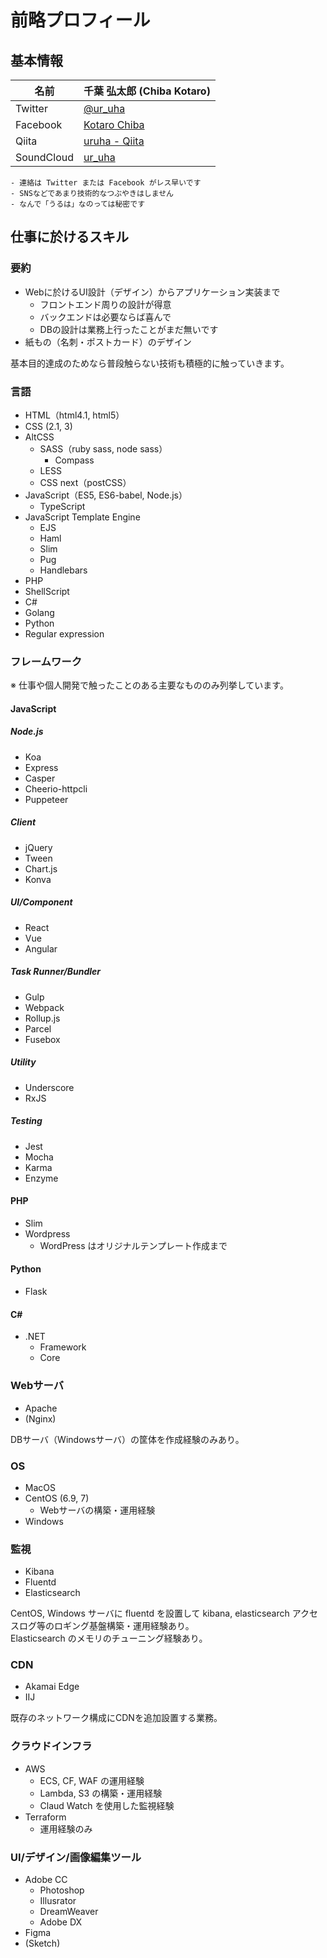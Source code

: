 # 前略プロフィール

## 基本情報

| 名前 | 千葉 弘太郎 (Chiba Kotaro) |
| --- | --- |
| Twitter | [@ur_uha](https://twitter.com/ur_uha) |
| Facebook | [Kotaro Chiba](https://ja-ks.facebook.com/kotaro.chiba.37) |
| Qiita | [uruha - Qiita](https://qiita.com/uruha) |
| SoundCloud | [ur_uha](https://soundcloud.com/ur_uha) |

```
- 連絡は Twitter または Facebook がレス早いです
- SNSなどであまり技術的なつぶやきはしません
- なんで「うるは」なのっては秘密です
```

## 仕事に於けるスキル
### 要約
- Webに於けるUI設計（デザイン）からアプリケーション実装まで
  - フロントエンド周りの設計が得意
  - バックエンドは必要ならば喜んで
  - DBの設計は業務上行ったことがまだ無いです
- 紙もの（名刺・ポストカード）のデザイン

基本目的達成のためなら普段触らない技術も積極的に触っていきます。

### 言語
- HTML（html4.1, html5）
- CSS (2.1, 3)
- AltCSS
  - SASS（ruby sass, node sass）
    - Compass
  - LESS
  - CSS next（postCSS）
- JavaScript（ES5, ES6-babel, Node.js）
  - TypeScript
- JavaScript Template Engine
  - EJS
  - Haml
  - Slim
  - Pug
  - Handlebars
- PHP
- ShellScript
- C#
- Golang
- Python
- Regular expression

### フレームワーク
※ 仕事や個人開発で触ったことのある主要なもののみ列挙しています。

#### JavaScript
##### Node.js
- Koa
- Express
- Casper
- Cheerio-httpcli
- Puppeteer

##### Client
- jQuery
- Tween
- Chart.js
- Konva

##### UI/Component
- React
- Vue
- Angular

##### Task Runner/Bundler
- Gulp
- Webpack
- Rollup.js
- Parcel
- Fusebox

##### Utility
- Underscore
- RxJS

##### Testing
- Jest
- Mocha
- Karma
- Enzyme

#### PHP
- Slim
- Wordpress
  - WordPress はオリジナルテンプレート作成まで

#### Python
- Flask

#### C#
- .NET
  - Framework
  - Core

### Webサーバ
- Apache
- (Nginx)

DBサーバ（Windowsサーバ）の筐体を作成経験のみあり。

### OS
- MacOS
- CentOS (6.9, 7)
  - Webサーバの構築・運用経験
- Windows

### 監視
- Kibana
- Fluentd
- Elasticsearch

CentOS, Windows サーバに fluentd を設置して kibana, elasticsearch アクセスログ等のロギング基盤構築・運用経験あり。  
Elasticsearch のメモリのチューニング経験あり。

### CDN
- Akamai Edge
- IIJ

既存のネットワーク構成にCDNを追加設置する業務。

### クラウドインフラ
- AWS
  - ECS, CF, WAF の運用経験
  - Lambda, S3 の構築・運用経験
  - Claud Watch を使用した監視経験
- Terraform
  - 運用経験のみ

### UI/デザイン/画像編集ツール
- Adobe CC
  - Photoshop
  - Illusrator
  - DreamWeaver
  - Adobe DX
- Figma
- (Sketch)
